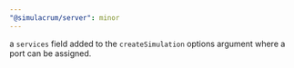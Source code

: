 ```yaml
---
"@simulacrum/server": minor
---
```


a `services` field added to the `createSimulation` options argument where a port can be assigned.